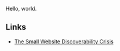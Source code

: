 Hello, world.

## Links
- [The Small Website Discoverability Crisis](https://www.marginalia.nu/log/19-website-discoverability-crisis/)